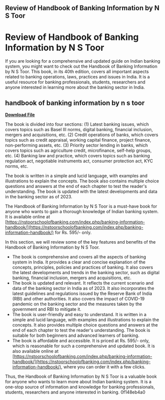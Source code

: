 ## Review of Handbook of Banking Information by N S Toor

  
# Review of Handbook of Banking Information by N S Toor
 
If you are looking for a comprehensive and updated guide on Indian banking system, you might want to check out the Handbook of Banking Information by N S Toor. This book, in its 40th edition, covers all important aspects related to banking operations, laws, practices and issues in India. It is a useful resource for banking professionals, students, researchers and anyone interested in learning more about the banking sector in India.
 
## handbook of banking information by n s toor


[**Download File**](https://www.google.com/url?q=https%3A%2F%2Fssurll.com%2F2tKCVM&sa=D&sntz=1&usg=AOvVaw1zlw-WNtBEYcaJ9nHbRSFK)

 
The book is divided into four sections: (1) Latest banking issues, which covers topics such as Basel III norms, digital banking, financial inclusion, mergers and acquisitions, etc. (2) Credit operations of banks, which covers topics such as credit appraisal, working capital finance, project finance, non-performing assets, etc. (3) Priority sector lending in banks, which covers topics such as agriculture credit, microfinance, self-help groups, etc. (4) Banking law and practice, which covers topics such as banking regulation act, negotiable instruments act, consumer protection act, KYC norms, etc.
 
The book is written in a simple and lucid language, with examples and illustrations to explain the concepts. The book also contains multiple choice questions and answers at the end of each chapter to test the reader's understanding. The book is updated with the latest developments and data in the banking sector as of 2023.
 
The Handbook of Banking Information by N S Toor is a must-have book for anyone who wants to gain a thorough knowledge of Indian banking system. It is available online at [https://nstoorschoolofbanking.com/index.php/banking-information-handbook/](https://nstoorschoolofbanking.com/index.php/banking-information-handbook/) for Rs. 595/- only.
  
In this section, we will review some of the key features and benefits of the Handbook of Banking Information by N S Toor.
 
- The book is comprehensive and covers all the aspects of banking system in India. It provides a clear and concise explanation of the concepts, principles, policies and practices of banking. It also covers the latest developments and trends in the banking sector, such as digital banking, financial inclusion, mergers and acquisitions, etc.
- The book is updated and relevant. It reflects the current scenario and data of the banking sector in India as of 2023. It also incorporates the latest guidelines and regulations issued by the Reserve Bank of India (RBI) and other authorities. It also covers the impact of COVID-19 pandemic on the banking sector and the measures taken by the government and RBI to mitigate it.
- The book is user-friendly and easy to understand. It is written in a simple and lucid language, with examples and illustrations to explain the concepts. It also provides multiple choice questions and answers at the end of each chapter to test the reader's understanding. The book is suitable for both beginners and advanced learners of banking.
- The book is affordable and accessible. It is priced at Rs. 595/- only, which is reasonable for such a comprehensive and updated book. It is also available online at [https://nstoorschoolofbanking.com/index.php/banking-information-handbook/](https://nstoorschoolofbanking.com/index.php/banking-information-handbook/), where you can order it with a few clicks.

Thus, the Handbook of Banking Information by N S Toor is a valuable book for anyone who wants to learn more about Indian banking system. It is a one-stop source of information and knowledge for banking professionals, students, researchers and anyone interested in banking.
 0f148eb4a0
